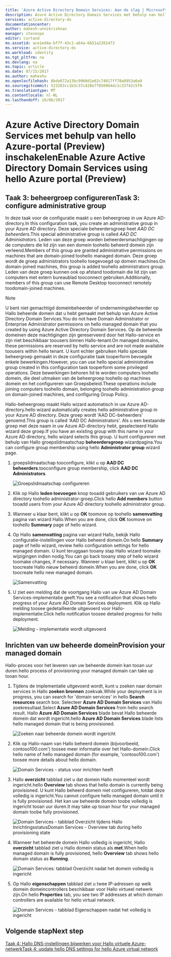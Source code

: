```yaml
---
title: 'Azure Active Directory Domain Services: Aan de slag | Microsoft Docs'
description: Azure Active Directory Domain Services met behulp van hello Azure-portal (Preview) inschakelen
services: active-directory-ds
documentationcenter: 
author: mahesh-unnikrishnan
manager: stevenpo
editor: curtand
ms.assetid: ace1ed4a-bf7f-43c1-a64a-6b51a2202473
ms.service: active-directory-ds
ms.workload: identity
ms.tgt_pltfrm: na
ms.devlang: na
ms.topic: article
ms.date: 07/15/2017
ms.author: maheshu
ms.openlocfilehash: 8bde872a13bc9960d1e62c74017ff78a8953a0a9
ms.sourcegitcommit: 523283cc1b3c37c428e77850964dc1c33742c5f0
ms.translationtype: MT
ms.contentlocale: nl-NL
ms.lasthandoff: 10/06/2017
---
```

# <a name="enable-azure-active-directory-domain-services-using-hello-azure-portal-preview"></a><span data-ttu-id="2c578-103">Azure Active Directory Domain Services met behulp van hello Azure-portal (Preview) inschakelen</span><span class="sxs-lookup"><span data-stu-id="2c578-103">Enable Azure Active Directory Domain Services using hello Azure portal (Preview)</span></span>


## <a name="task-3-configure-administrative-group"></a><span data-ttu-id="2c578-104">Taak 3: beheergroep configureren</span><span class="sxs-lookup"><span data-stu-id="2c578-104">Task 3: configure administrative group</span></span>
<span data-ttu-id="2c578-105">In deze taak voor de configuratie maakt u een beheergroep in uw Azure AD-directory.</span><span class="sxs-lookup"><span data-stu-id="2c578-105">In this configuration task, you create an administrative group in your Azure AD directory.</span></span> <span data-ttu-id="2c578-106">Deze speciale beheerdersgroep heet *AAD DC beheerders*.</span><span class="sxs-lookup"><span data-stu-id="2c578-106">This special administrative group is called *AAD DC Administrators*.</span></span> <span data-ttu-id="2c578-107">Leden van deze groep worden beheerdersmachtigingen op de computers die lid zijn van een domein toohello beheerd domein zijn verleend.</span><span class="sxs-lookup"><span data-stu-id="2c578-107">Members of this group are granted administrative permissions on machines that are domain-joined toohello managed domain.</span></span> <span data-ttu-id="2c578-108">Deze groep wordt de groep administrators toohello toegevoegd op domein machines.</span><span class="sxs-lookup"><span data-stu-id="2c578-108">On domain-joined machines, this group is added toohello administrators group.</span></span> <span data-ttu-id="2c578-109">Leden van deze groep kunnen ook op afstand toodomain die lid zijn van computers met extern bureaublad tooconnect gebruiken.</span><span class="sxs-lookup"><span data-stu-id="2c578-109">Additionally, members of this group can use Remote Desktop tooconnect remotely toodomain-joined machines.</span></span>

> [!NOTE]
> <span data-ttu-id="2c578-110">U bent niet gemachtigd domeinbeheerder of ondernemingsbeheerder op Hallo beheerde domein dat u hebt gemaakt met behulp van Azure Active Directory Domain Services.</span><span class="sxs-lookup"><span data-stu-id="2c578-110">You do not have Domain Administrator or Enterprise Administrator permissions on hello managed domain that you created by using Azure Active Directory Domain Services.</span></span> <span data-ttu-id="2c578-111">Op de beheerde domeinen deze machtigingen zijn gereserveerd door het Hallo-service en zijn niet beschikbaar toousers binnen Hallo-tenant.</span><span class="sxs-lookup"><span data-stu-id="2c578-111">On managed domains, these permissions are reserved by hello service and are not made available toousers within hello tenant.</span></span> <span data-ttu-id="2c578-112">U kunt echter gebruiken Hallo speciale beheergroep gemaakt in deze configuratie taak tooperform bevoegde enkele bewerkingen.</span><span class="sxs-lookup"><span data-stu-id="2c578-112">However, you can use hello special administrative group created in this configuration task tooperform some privileged operations.</span></span> <span data-ttu-id="2c578-113">Deze bewerkingen behoren lid te worden computers toohello domein, die deel uitmaken van de beheergroep toohello op machines domein en het configureren van Groepsbeleid.</span><span class="sxs-lookup"><span data-stu-id="2c578-113">These operations include joining computers toohello domain, belonging toohello administration group on domain-joined machines, and configuring Group Policy.</span></span>
>

<span data-ttu-id="2c578-114">Hallo-beheergroep maakt Hallo wizard automatisch in uw Azure AD-directory.</span><span class="sxs-lookup"><span data-stu-id="2c578-114">hello wizard automatically creates hello administrative group in your Azure AD directory.</span></span> <span data-ttu-id="2c578-115">Deze groep wordt 'AAD DC-beheerders' genoemd.</span><span class="sxs-lookup"><span data-stu-id="2c578-115">This group is called 'AAD DC Administrators'.</span></span> <span data-ttu-id="2c578-116">Als u een bestaande groep met deze naam in uw Azure AD-directory hebt, geselecteerd Hallo wizard deze groep.</span><span class="sxs-lookup"><span data-stu-id="2c578-116">If you have an existing group with this name in your Azure AD directory, hello wizard selects this group.</span></span> <span data-ttu-id="2c578-117">U kunt configureren met behulp van Hallo groepslidmaatschap **beheerdersgroep** wizardpagina.</span><span class="sxs-lookup"><span data-stu-id="2c578-117">You can configure group membership using hello **Administrator group** wizard page.</span></span>

1. <span data-ttu-id="2c578-118">groepslidmaatschap tooconfigure, klikt u op **AAD DC beheerders**.</span><span class="sxs-lookup"><span data-stu-id="2c578-118">tooconfigure group membership, click **AAD DC Administrators**.</span></span>

    ![Groepslidmaatschap configureren](./media/getting-started/domain-services-blade-admingroup.png)

2. <span data-ttu-id="2c578-120">Klik op Hallo **leden toevoegen** knop tooadd gebruikers van uw Azure AD directory toohello administrator-groep.</span><span class="sxs-lookup"><span data-stu-id="2c578-120">Click hello **Add members** button tooadd users from your Azure AD directory toohello administrator group.</span></span>

3. <span data-ttu-id="2c578-121">Wanneer u klaar bent, klikt u op **OK** toomove op toohello **samenvatting** pagina van wizard Hallo.</span><span class="sxs-lookup"><span data-stu-id="2c578-121">When you are done, click **OK** toomove on toohello **Summary** page of hello wizard.</span></span>

4. <span data-ttu-id="2c578-122">Op Hallo **samenvatting** pagina van wizard Hallo, bekijk Hallo configuratie-instellingen voor Hallo beheerd domein.</span><span class="sxs-lookup"><span data-stu-id="2c578-122">On hello **Summary** page of hello wizard, review hello configuration settings for hello managed domain.</span></span> <span data-ttu-id="2c578-123">U kunt teruggaan tooany stap Hallo wizard toomake wijzigingen indien nodig.</span><span class="sxs-lookup"><span data-stu-id="2c578-123">You can go back tooany step of hello wizard toomake changes, if necessary.</span></span> <span data-ttu-id="2c578-124">Wanneer u klaar bent, klikt u op **OK** toocreate Hallo nieuw beheerd domein.</span><span class="sxs-lookup"><span data-stu-id="2c578-124">When you are done, click **OK** toocreate hello new managed domain.</span></span>

    ![Samenvatting](./media/getting-started/domain-services-blade-summary.png)

5. <span data-ttu-id="2c578-126">U ziet een melding dat de voortgang Hallo van uw Azure AD Domain Services-implementatie geeft.</span><span class="sxs-lookup"><span data-stu-id="2c578-126">You see a notification that shows hello progress of your Azure AD Domain Services deployment.</span></span> <span data-ttu-id="2c578-127">Klik op Hallo melding toosee gedetailleerde uitgevoerd voor Hallo-implementatie.</span><span class="sxs-lookup"><span data-stu-id="2c578-127">Click hello notification toosee detailed progress for hello deployment.</span></span>

    ![Melding - implementatie wordt uitgevoerd](./media/getting-started/domain-services-blade-deployment-in-progress.png)


## <a name="provision-your-managed-domain"></a><span data-ttu-id="2c578-129">Inrichten van uw beheerde domein</span><span class="sxs-lookup"><span data-stu-id="2c578-129">Provision your managed domain</span></span>
<span data-ttu-id="2c578-130">Hallo-proces voor het leveren van uw beheerde domein kan tooan uur duren.</span><span class="sxs-lookup"><span data-stu-id="2c578-130">hello process of provisioning your managed domain can take up tooan hour.</span></span>

1. <span data-ttu-id="2c578-131">Tijdens de implementatie uitgevoerd wordt, kunt u zoeken naar domain services in Hallo **zoeken bronnen** zoekvak.</span><span class="sxs-lookup"><span data-stu-id="2c578-131">While your deployment is in progress, you can search for 'domain services' in hello **Search resources** search box.</span></span> <span data-ttu-id="2c578-132">Selecteer **Azure AD Domain Services** van Hallo zoekresultaat.</span><span class="sxs-lookup"><span data-stu-id="2c578-132">Select **Azure AD Domain Services** from hello search result.</span></span> <span data-ttu-id="2c578-133">Hallo **Azure AD Domain Services** blade bevat Hallo beheerde domein dat wordt ingericht.</span><span class="sxs-lookup"><span data-stu-id="2c578-133">hello **Azure AD Domain Services** blade lists hello managed domain that is being provisioned.</span></span>

    ![Zoeken naar beheerde domein wordt ingericht](./media/getting-started/domain-services-provisioning-state-find-resource.png)

2. <span data-ttu-id="2c578-135">Klik op Hallo-naam van Hallo beheerd domein (bijvoorbeeld, contoso100.com') toosee meer informatie over het Hallo-domein.</span><span class="sxs-lookup"><span data-stu-id="2c578-135">Click hello name of hello managed domain (for example, 'contoso100.com') toosee more details about hello domain.</span></span>

    ![Domain Services - status voor inrichten heeft](./media/getting-started/domain-services-provisioning-state.png)

3. <span data-ttu-id="2c578-137">Hallo **overzicht** tabblad ziet u dat domein Hallo momenteel wordt ingericht.</span><span class="sxs-lookup"><span data-stu-id="2c578-137">hello **Overview** tab shows that hello domain is currently being provisioned.</span></span> <span data-ttu-id="2c578-138">U kunt Hallo beheerd domein niet configureren, totdat deze volledig is ingericht.</span><span class="sxs-lookup"><span data-stu-id="2c578-138">You cannot configure hello managed domain until it is fully provisioned.</span></span> <span data-ttu-id="2c578-139">Het kan uw beheerde domein toobe volledig is ingericht tooan uur duren.</span><span class="sxs-lookup"><span data-stu-id="2c578-139">It may take up tooan hour for your managed domain toobe fully provisioned.</span></span>

    ![<span data-ttu-id="2c578-140">Domain Services - tabblad Overzicht tijdens Hallo Inrichtingsstatus</span><span class="sxs-lookup"><span data-stu-id="2c578-140">Domain Services - Overview tab during hello provisioning state</span></span> ](./media/getting-started/domain-services-provisioning-state-details.png)

4. <span data-ttu-id="2c578-141">Wanneer het beheerde domein Hallo volledig is ingericht, Hallo **overzicht** tabblad ziet u Hallo domein status als **met**.</span><span class="sxs-lookup"><span data-stu-id="2c578-141">When hello managed domain is fully provisioned, hello **Overview** tab shows hello domain status as **Running**.</span></span>

    ![Domain Services: tabblad Overzicht nadat het domein volledig is ingericht](./media/getting-started/domain-services-provisioned.png)

5. <span data-ttu-id="2c578-143">Op Hallo **eigenschappen** tabblad ziet u twee IP-adressen op welk domein domeincontrollers beschikbaar voor Hallo virtueel netwerk zijn.</span><span class="sxs-lookup"><span data-stu-id="2c578-143">On hello **Properties** tab, you see two IP addresses at which domain controllers are available for hello virtual network.</span></span>

    ![Domain Services - tabblad Eigenschappen nadat het volledig is ingericht](./media/getting-started/domain-services-provisioned-properties.png)


## <a name="next-step"></a><span data-ttu-id="2c578-145">Volgende stap</span><span class="sxs-lookup"><span data-stu-id="2c578-145">Next step</span></span>
[<span data-ttu-id="2c578-146">Taak 4: Hallo DNS-instellingen bijwerken voor Hallo virtuele Azure-netwerk</span><span class="sxs-lookup"><span data-stu-id="2c578-146">Task 4: update hello DNS settings for hello Azure virtual network</span></span>](active-directory-ds-getting-started-dns.md)
